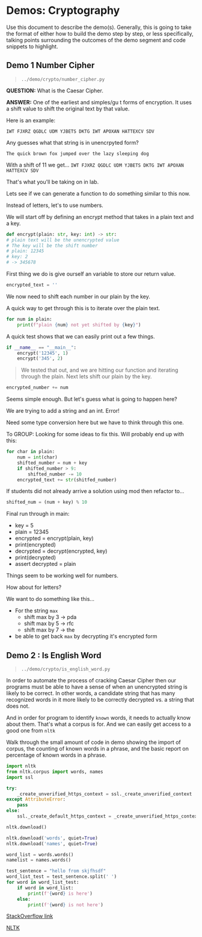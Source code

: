 # Demos: Cryptography

Use this document to describe the demo(s). Generally, this is going to take the format of either how to build the demo step by step, or less specifically, talking points surrounding the outcomes of the demo segment and code snippets to highlight.

## Demo 1 Number Cipher

> `../demo/crypto/number_cipher.py`

**QUESTION:** What is the Caesar Cipher.

**ANSWER:** One of the earliest and simples/gu t forms of encryption. It uses a shift value to shift the original text by that value.

Here is an example:

`IWT FJXRZ QGDLC UDM YJBETS DKTG IWT APOXAN HATTEXCV SDV`

Any guesses what that string is in unencrpyted form?

`The quick brown fox jumped over the lazy sleeping dog`

With a shift of 11 we get...
`IWT FJXRZ QGDLC UDM YJBETS DKTG IWT APOXAN HATTEXCV SDV`

That's what you'll be taking on in lab.

Lets see if we can generate a function to do something similar to this now.

Instead of letters, let's to use numbers.

We will start off by defining an encrypt method that takes in a plain text and a key.

```python
def encrypt(plain: str, key: int) -> str:
# plain text will be the unencrypted value
# The key will be the shift number
# plain: 12345
# key: 2
# -> 345678
```

First thing we do is give ourself an variable to store our return value.

```python
encrypted_text = ''
```

We now need to shift each number in our plain by the key.

A quick way to get through this is to iterate over the plain text.

```python
for num in plain:
    print(f"plain {num} not yet shifted by {key}")
```

A quick test shows that we can easily print out a few things.

```python
if __name__ == "__main__":
    encrypt('12345', 1)
    encrypt('345', 2)
```

> We tested that out, and we are hitting our function and iterating through the plain. Next lets shift our plain by the key.

```python
encrypted_number += num
```

Seems simple enough. But let's guess what is going to happen here?

We are trying to add a string and an int.  Error!

Need some type conversion here but we have to think through this one.

To GROUP: Looking for some ideas to fix this.  Will probably end up with this:

```python
for char in plain:
    num = int(char)
    shifted_number = num + key
    if shifted_number > 9:
        shifted_number -= 10
    encrypted_text += str(shitfed_number)
```

If students did not already arrive a solution  using mod then refactor to...

```python
shifted_num = (num + key) % 10
```

Final run through in main:

- key = 5
- plain = 12345
- encrypted = encrypt(plain, key)
- print(encrypted)
- decrypted = decrypt(encrypted, key)
- print(decrypted)
- assert decrypted = plain

Things seem to be working well for numbers.

How about for letters?

We want to do something like this...

- For the string `max`
  - shift max by 3 -> pda
  - shift max by 5 -> rfc
  - shift max by 7 -> the
- be able to get back `max` by decrypting it's encrypted form

## Demo 2 : Is English Word

> `../demo/crypto/is_english_word.py`

In order to automate the process of cracking Caesar Cipher then our programs must be able to have a sense of when an unencrypted string is likely to be correct. In other words, a candidate string that has many recognized words in it more likely to be correctly decrypted vs. a string that does not.

And in order for program to identify `known` words, it needs to actually know about them. That's what a corpus is for. And we can easily get access to a good one from `nltk`

Walk through the small amount of code in demo showing the import of corpus, the counting of known words in a phrase, and the basic report on percentage of known words in a phrase.

```python
import nltk
from nltk.corpus import words, names
import ssl

try:
    _create_unverified_https_context = ssl._create_unverified_context
except AttributeError:
    pass
else:
    ssl._create_default_https_context = _create_unverified_https_context

nltk.download()

nltk.download('words', quiet=True)
nltk.download('names', quiet=True)

word_list = words.words()
namelist = names.words()

test_sentence = "hello from skjfhsdf"
word_list_test = test_sentence.split(' ')
for word in word_list_test:
    if word in word_list:
        print(f'{word} is here')
    else:
        print(f'{word} is not here')
```

[StackOverflow link](https://stackoverflow.com/questions/38916452/nltk-download-ssl-certificate-verify-failed)

[NLTK](https://www.nltk.org/data.html)
